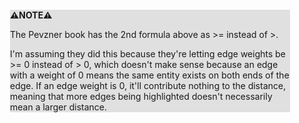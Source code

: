 <div style="margin:2em; background-color: #e0e0e0;">

<strong>⚠️NOTE️️️⚠️</strong>

The Pevzner book has the 2nd formula above as >= instead of >.

I'm assuming they did this because they're letting edge weights be >= 0 instead of > 0, which doesn't make sense because an edge with a weight of 0 means the same entity exists on both ends of the edge. If an edge weight is 0, it'll contribute nothing to the distance, meaning that more edges being highlighted doesn't necessarily mean a larger distance.
</div>

